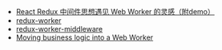 - [React Redux 中间件思想遇见 Web Worker 的灵感（附demo）](https://segmentfault.com/a/1190000010676248)
- [redux-worker](https://github.com/chikeichan/redux-worker)
- [redux-worker-middleware](https://github.com/keyanzhang/redux-worker-middleware)
- [Moving business logic into a Web Worker](https://github.com/reactjs/redux/issues/1841)
